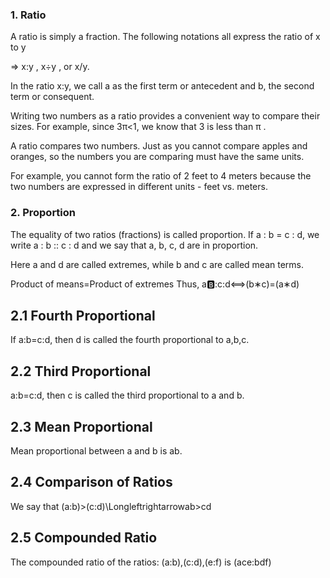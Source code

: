 ### 1. Ratio
A ratio is simply a fraction. The following notations all express the ratio of x to y

=> x:y , x÷y , or x/y.

In the ratio x:y, we call a as the first term or antecedent and b, the second term or consequent.

Writing two numbers as a ratio provides a convenient way to compare their sizes. For example, since 3π<1, we know that 3 is less than π .

A ratio compares two numbers. Just as you cannot compare apples and oranges, so the numbers you are comparing must have the same units.

For example, you cannot form the ratio of 2 feet to 4 meters because the two numbers are expressed in different units - feet vs. meters.

### 2. Proportion
The equality of two ratios (fractions) is called proportion. If a : b = c : d, we write a : b :: c : d and we say that a, b, c, d are in proportion.

Here a and d are called extremes, while b and c are called mean terms.

Product of means=Product of extremes
Thus,
a:b::c:d⟺(b∗c)=(a∗d)

## 2.1 Fourth Proportional
If a:b=c:d, then d is called the fourth proportional to a,b,c.


## 2.2 Third Proportional
a:b=c:d, then c is called the third proportional to a and b.


## 2.3 Mean Proportional
Mean proportional between a and b is ab.
## 2.4 Comparison of Ratios
We say that (a:b)>(c:d)\Longleftrightarrowab>cd

## 2.5 Compounded Ratio
The compounded ratio of the ratios: (a:b),(c:d),(e:f) is (ace:bdf)
